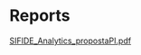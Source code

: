 # Reports

[SIFIDE_Analytics_propostaPI.pdf](https://github.com/SIFIDE-Analytics/Website/files/10807247/02.SIFIDE.Analytics_propostaPI.pdf)
